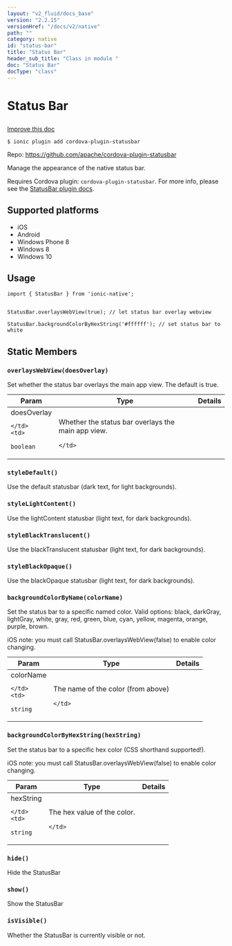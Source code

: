 ```yaml
---
layout: "v2_fluid/docs_base"
version: "2.2.15"
versionHref: "/docs/v2/native"
path: ""
category: native
id: "status-bar"
title: "Status Bar"
header_sub_title: "Class in module "
doc: "Status Bar"
docType: "class"
---
```








<h1 class="api-title">
  
  Status Bar
  

  

  

</h1>

<a class="improve-v2-docs" href="http://github.com/driftyco/ionic-native/edit/master/src/plugins/statusbar.ts#L3">
  Improve this doc
</a>



<!-- decorators -->


<pre><code>$ ionic plugin add cordova-plugin-statusbar</code></pre>
<p>Repo:
  <a href="https://github.com/apache/cordova-plugin-statusbar">
    https://github.com/apache/cordova-plugin-statusbar
  </a>
</p>

<!-- description -->

<p>Manage the appearance of the native status bar.</p>
<p>Requires Cordova plugin: <code>cordova-plugin-statusbar</code>. For more info, please see the <a href="https://github.com/apache/cordova-plugin-statusbar">StatusBar plugin docs</a>.</p>


<!-- @platforms tag -->
<h2>Supported platforms</h2>

<ul>
  <li>iOS</li><li>Android</li><li>Windows Phone 8</li><li>Windows 8</li><li>Windows 10</li>
</ul>

<!-- @platforms tag end -->


<!-- @usage tag -->

<h2>Usage</h2>

<pre><code class="lang-typescript">import { StatusBar } from &#39;ionic-native&#39;;


StatusBar.overlaysWebView(true); // let status bar overlay webview

StatusBar.backgroundColorByHexString(&#39;#ffffff&#39;); // set status bar to white
</code></pre>




<!-- @property tags -->


<h2>Static Members</h2>

<div id="overlaysWebView"></div>
<h3><code>overlaysWebView(doesOverlay)</code>
  
</h3>




Set whether the status bar overlays the main app view. The default
is true.



<table class="table param-table" style="margin:0;">
  <thead>
  <tr>
    <th>Param</th>
    <th>Type</th>
    <th>Details</th>
  </tr>
  </thead>
  <tbody>
  
  <tr>
    <td>
      doesOverlay
      
      
    </td>
    <td>
      
<code>boolean</code>
    </td>
    <td>
      <p>Whether the status bar overlays the main app view.</p>

      
    </td>
  </tr>
  
  </tbody>
</table>







<div id="styleDefault"></div>
<h3><code>styleDefault()</code>
  
</h3>




Use the default statusbar (dark text, for light backgrounds).










<div id="styleLightContent"></div>
<h3><code>styleLightContent()</code>
  
</h3>




Use the lightContent statusbar (light text, for dark backgrounds).










<div id="styleBlackTranslucent"></div>
<h3><code>styleBlackTranslucent()</code>
  
</h3>




Use the blackTranslucent statusbar (light text, for dark backgrounds).










<div id="styleBlackOpaque"></div>
<h3><code>styleBlackOpaque()</code>
  
</h3>




Use the blackOpaque statusbar (light text, for dark backgrounds).










<div id="backgroundColorByName"></div>
<h3><code>backgroundColorByName(colorName)</code>
  
</h3>




Set the status bar to a specific named color. Valid options:
black, darkGray, lightGray, white, gray, red, green, blue, cyan, yellow, magenta, orange, purple, brown.

iOS note: you must call StatusBar.overlaysWebView(false) to enable color changing.



<table class="table param-table" style="margin:0;">
  <thead>
  <tr>
    <th>Param</th>
    <th>Type</th>
    <th>Details</th>
  </tr>
  </thead>
  <tbody>
  
  <tr>
    <td>
      colorName
      
      
    </td>
    <td>
      
<code>string</code>
    </td>
    <td>
      <p>The name of the color (from above)</p>

      
    </td>
  </tr>
  
  </tbody>
</table>







<div id="backgroundColorByHexString"></div>
<h3><code>backgroundColorByHexString(hexString)</code>
  
</h3>




Set the status bar to a specific hex color (CSS shorthand supported!).

iOS note: you must call StatusBar.overlaysWebView(false) to enable color changing.



<table class="table param-table" style="margin:0;">
  <thead>
  <tr>
    <th>Param</th>
    <th>Type</th>
    <th>Details</th>
  </tr>
  </thead>
  <tbody>
  
  <tr>
    <td>
      hexString
      
      
    </td>
    <td>
      
<code>string</code>
    </td>
    <td>
      <p>The hex value of the color.</p>

      
    </td>
  </tr>
  
  </tbody>
</table>







<div id="hide"></div>
<h3><code>hide()</code>
  
</h3>




Hide the StatusBar










<div id="show"></div>
<h3><code>show()</code>
  
</h3>




Show the StatusBar










<div id="isVisible"></div>
<h3><code>isVisible()</code>
  
</h3>


Whether the StatusBar is currently visible or not.











<!-- methods on the class -->



<!-- other classes -->

<!-- end other classes -->

<!-- interfaces -->

<!-- end interfaces -->

<!-- related link --><!-- end content block -->


<!-- end body block -->

